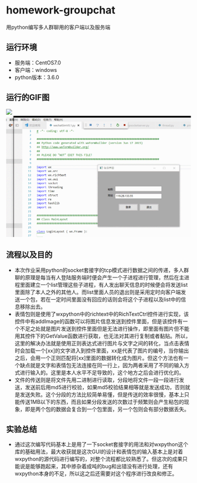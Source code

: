 # homework-groupchat
用python编写多人群聊用的客户端以及服务端

## 运行环境
- 服务端：CentOS7.0
- 客户端：windows
- python版本：3.6.0

## 运行的GIF图
![](https://github.com/huomaple/homework-groupchat/blob/master/01.gif)
![](https://github.com/huomaple/homework-groupchat/blob/master/02.gif)
## 流程以及目的
- 本次作业采用python的socket套接字的tcp模式进行数据之间的传递，多人群聊的原理是每当有人登陆服务端时便会产生一个子进程进行管理，然后在主进程里面建立一个list管理这些子进程，有人发出聊天信息的时候便会将发送list里面除了本人之外的其他人。而list里面人员的退出则是采用定时向客户端发送一个包，若在一定时间里面没有回应的话则会将这个子进程以及list中的信息移除出去。
- 表情包则是使用了wxpython中的richtext中的RichTextCtrl控件进行实现，该控件中有addImage的函数可以将图片信息发送到控件里面，但是该控件有一个不足之处就是图片发送到控件里面但是无法进行操作，即里面有图片但不能用其控件下的GetValue函数进行获取，也无法对其进行复制或者黏贴。所以，这里的解决办法就是使用正则表达式进行图片与文字之间的转化，当点击表情时会加载一个[xx]的文字进入到控件里面，xx是代表了图片的编号，当你输出之后，会用一个正则匹配将[xx]里面的数据转化成为图片。但这个方法也有一个缺点就是文字和表情包无法连接在同一行上，因为两者采用了不同的输入方式进行输入的。这里是本人水平不足导致的，这个地方之后会进行优化的。
- 文件的传送则是将文件先用二进制进行读取，分段地将文件一段一段进行发送，发送前后用md5进行校验，如果md5校验结果相等就是发送成功，否则就是发送失败。这个分段的方法比较简单易懂，但是传送的效率很慢，基本上只能传送1MB以下的东西，而且如果分段发送的次数过于频繁则会产生粘包的现象，即是两个包的数据会复合到一个包里面，另一个包则会有部分数据丢失。
## 实验总结
- 通过这次编写代码基本上是用了一下socket套接字的用法和对wxpython这个库的基础用法，最大收获就是这次GUI的设计和表情包的输入基本上是对着wxpython的源代码进行编写的，对整个流程都比较熟悉了。但这次的成果只能说是能够跑起来，其中掺杂着成吨的bug和出错没有进行处理，还有wxpython本身的不足，所以这之后还需要对这个程序进行改良和修正。
